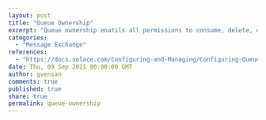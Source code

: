 ```yaml
---
layout: post
title: "Queue Ownership"
excerpt: "Queue ownership enatils all permissions to consume, delete, or modify topics in the queue. The ownership of a queue is established in the following manner:<br/><br/>1. If a client application dynamically provisions a queue through a Solace messaging API, the client username associated with the client is automatically given ownership of that queue.<br/>2. If a CLI user manually provisions a queue through the Solace CLI, no client username is automatically given ownership of that queue.<br/>3. Any CLI user with Read-Write or Admin access to the Message VPN that the queue belongs to has full permissions on the queue (that is, management has ownership)."
categories:
  - "Message Exchange"
references:
  - "https://docs.solace.com/Configuring-and-Managing/Configuring-Queues.htm#Configur18"
date: Thu, 09 Sep 2021 00:00:00 GMT
author: gvensan
comments: true
published: true
share: true
permalink: queue-ownership
---
```

